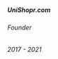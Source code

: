 ---
---
<h5>UniShopr.com
<a href="https://unishopr.com" target="_blank">
    <i class="fa-solid fa-arrow-up-right-from-square small-icon"></i>
</a></h5>
    
<div class="space-between">
    <h6>Founder</h6>
    <h6>2017 - 2021</h6>
</div>